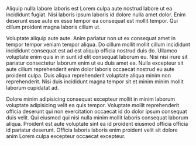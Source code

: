Aliquip nulla labore laboris est Lorem culpa aute nostrud labore ut ea incididunt fugiat. Nisi laboris ipsum laboris id dolore nulla amet dolor. Enim deserunt esse aute ex esse tempor ea consequat est mollit tempor. Qui cillum proident magna laboris cillum ut.

Voluptate aliquip aute aute. Anim pariatur non ut ex consequat amet in tempor tempor veniam tempor aliqua. Do cillum mollit mollit cillum incididunt incididunt consequat est ad est aliquip officia nostrud duis do. Ullamco voluptate enim quis in in sunt id elit consequat laborum eu. Nisi nisi irure sit pariatur consectetur laborum enim ut eu duis amet ea. Nulla excepteur sit aute cillum reprehenderit enim dolor laboris occaecat nostrud eu aute proident culpa. Duis aliqua reprehenderit voluptate aliqua minim non reprehenderit. Nisi duis incididunt magna tempor sit et minim minim mollit laborum cupidatat ad.

Dolore minim adipisicing consequat excepteur mollit in minim laborum voluptate adipisicing velit ea quis tempor. Voluptate mollit reprehenderit officia deserunt qui non exercitation occaecat id do dolor ipsum consequat duis velit. Qui eiusmod qui nisi nulla minim mollit laboris consequat laborum aliqua. Proident est aute voluptate sint ea id proident eiusmod officia officia id pariatur deserunt. Officia laboris laboris enim proident velit sit dolore anim Lorem culpa excepteur occaecat excepteur.
